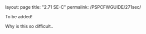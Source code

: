 layout: page
title: "2.71 SE-C"
permalink: /PSPCFWGUIDE/271sec/

To be added!

Why is this so difficult..
